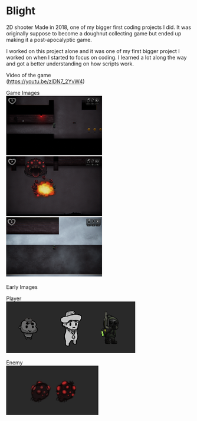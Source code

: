 # Blight
2D shooter
Made in 2018, one of my bigger first coding projects I did.
It was originally suppose to become a doughnut collecting game but ended up making it a post-apocalyptic game.

I worked on this project alone and it was one of my first bigger project I worked on when I started to focus on coding. I learned a lot along the way and got a better understanding on how scripts work.

Video of the game <br>
(https://youtu.be/zlDN7_2YvW4)


Game Images <br>
<img src="Images/b1.png" width="260">
<img src="Images/b8.png" width="260">
<img src="Images/b10.png" width="260">
<br>
<br>
Early Images
<br>

Player <br>
<img src="Images/Hahmot.png" width="350">

Enemy <br>
<img src="Images/Monster_2.jpg" width="250">



